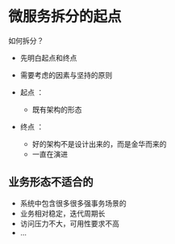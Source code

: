 # 微服务拆分的起点

如何拆分？

* 先明白起点和终点
* 需要考虑的因素与坚持的原则

* 起点 ：
  - 既有架构的形态
* 终点 ：
  - 好的架构不是设计出来的，而是金华而来的
  - 一直在演进

## 业务形态不适合的

- 系统中包含很多很多强事务场景的
- 业务相对稳定，迭代周期长
- 访问压力不大，可用性要求不高
- ...
